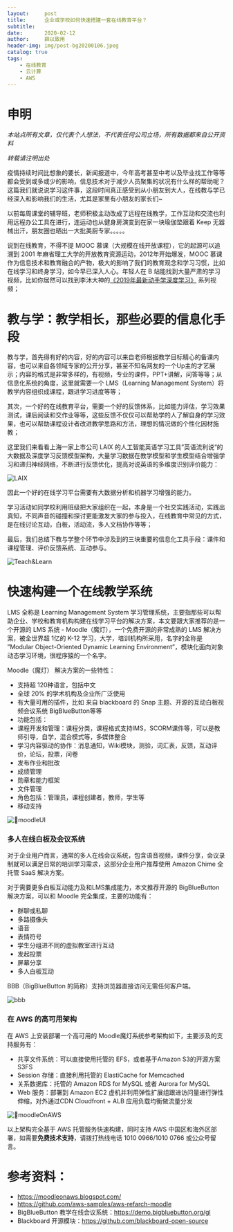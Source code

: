 ```yaml
---
layout:     post
title:      企业或学校如何快速搭建一套在线教育平台？
subtitle:   
date:       2020-02-12
author:     薛以致用
header-img: img/post-bg20200106.jpeg
catalog: true
tags:
    - 在线教育
    - 云计算
    - AWS
---
```

# 申明

_本站点所有文章，仅代表个人想法，不代表任何公司立场，所有数据都来自公开资料_

*转载请注明出处*

疫情持续时间比想象的要长，新闻报道中，今年高考甚至中考以及毕业找工作等等都会受到或多或少的影响，信息技术对于减少人员聚集的状况有什么样的帮助呢？这篇我们就说说学习这件事，这段时间真正感受到从小朋友到大人，在线教与学已经深入和影响我们的生活，尤其是家里有小朋友的家长们~

以前每周课堂的辅导班，老师积极主动改成了远程在线教学，工作互动和交流也利用远程办公工具在进行，连运动也从健身房演变到在家一块瑜伽垫跟着 Keep 无器械出汗，朋友圈也晒出一大批美厨专家。。。。。

说到在线教育，不得不提 MOOC 慕课（大规模在线开放课程），它的起源可以追溯到 2001 年麻省理工大学的开放教育资源运动，2012年开始爆发，MOOC 慕课 作为信息技术和教育融合的产物，极大的影响了我们的教育观念和学习习惯，比如在线学习和终身学习，如今早已深入人心。年轻人在 B 站能找到大量严肃的学习视频，比如你居然可以找到李沐大神的[《2019年最新动手学深度学习》](https://www.bilibili.com/video/av75682721?from=search&seid=8516597018816542880) 系列视频；


# 教与学：教学相长，那些必要的信息化手段

教与学，首先得有好的内容，好的内容可以来自老师根据教学目标精心的备课内容，也可以来自各领域专家的公开分享，甚至不知名网友的一个Up主的才艺展示；内容的格式是非常多样的，有视频，专业的课件，PPT+讲解，问答等等；从信息化系统的角度，这里就需要一个 LMS（Learning Management System）将教学内容组织成课程，跟进学习进度等等；

其次，一个好的在线教育平台，需要一个好的反馈体系，比如能力评估，学习效果测试，课后阅读和交作业等等，这些反馈不仅仅可以帮助学的人了解自身的学习效果，也可以帮助课程设计者改进教学思路和方法，理想的情况做的个性化因材施教；

这里我们来看看上海一家上市公司 LAIX 的人工智能英语学习工具”英语流利说“的大数据及深度学习反馈模型架构，大量学习数据在教学模型和学生模型结合增强学习和递归神经网络，不断进行反馈优化，提高对说英语的多维度识别评价能力：

![LAIX]({{site.image-srv}}/img/20200212/LAIX.png)

因此一个好的在线学习平台需要有大数据分析和机器学习增强的能力。

学习活动如同学校利用班级把大家组织在一起，本身是一个社交实践活动，实践出真知，不同声音的碰撞和探讨更能激发大家的参与投入，在线教育中常见的方式，是在线讨论互动，白板，活动流，多人文档协作等等；

最后，我们总结下教与学整个环节中涉及到的三块重要的信息化工具手段：课件和课程管理、评价反馈系统、互动参与。

![Teach&Learn]({{site.image-srv}}/img/20200212/teach_learn.png)

# 快速构建一个在线教学系统

LMS 全称是 Learning Management System 学习管理系统，主要指那些可以帮助企业、学校和教育机构构建在线学习平台的解决方案，本文要跟大家推荐的是一个开源的 LMS 系统 - Moodle（魔灯），一个免费开源的非常成熟的 LMS 解决方案，被全世界超 1亿的 K-12 学习，大学，培训机构所采用，名字的全称是 ”Modular Object-Oriented Dynamic Learning Environment”，模块化面向对象动态学习环境，很程序猿的一个名字。

Moodle（魔灯） 解决方案的一些特性：

* 支持超 120种语言，包括中文
* 全球 20% 的学术机构及企业所广泛使用
* 有大量可用的插件，比如 来自 blackboard 的 Snap 主题、开源的互动白板视频会议系统 BigBlueButton等等
* 功能包括：
 * 课程开发和管理：课程分类，课程格式支持IMS，SCORM课件等，可以是教师引导，自学，混合模式等，多媒体整合
 * 学习内容驱动的协作：消息通知，Wiki模块，测验，词汇表，反馈，互动评价，论坛，投票，问卷
 * 发布作业和批改
 * 成绩管理
 * 勋章和能力框架
 * 文件管理
 * 角色包括：管理员，课程创建者，教师，学生等
 * 移动支持

 ![moodleUI]({{site.image-srv}}/img/20200212/moodle_ui.png)

### 多人在线白板及会议系统

对于企业用户而言，通常的多人在线会议系统，包含语音视频，课件分享，会议录制就可以满足日常的培训学习需求，这部分企业用户推荐使用 Amazon Chime 全托管 SaaS 解决方案。

对于需要更多白板互动能力及和LMS集成能力，本文推荐开源的 BigBlueButton 解决方案，可以和 Moodle 完全集成，主要的功能有：

* 群聊或私聊
* 多路摄像头
* 语音
* 表情符号
* 学生分组进不同的虚拟教室进行互动
* 发起投票
* 屏幕分享
* 多人白板互动

BBB（BigBlueButton 的简称）支持浏览器直接访问无需任何客户端。

 ![bbb]({{site.image-srv}}/img/20200212/bbb.png)

### 在 AWS 的高可用架构

在 AWS 上安装部署一个高可用的 Moodle魔灯系统参考架构如下，主要涉及的支持服务有：

* 共享文件系统：可以直接使用托管的 EFS，或者基于Amazon S3的开源方案 S3FS
* Session 存储：直接利用托管的 ElastiCache for Memcached 
* 关系数据库：托管的 Amazon RDS for MySQL 或者 Aurora for MySQL
* Web 服务：部署到 Amazon EC2 虚机并利用弹性扩展组跟进访问量进行弹性伸缩，对外通过CDN Cloudfront + ALB 应用负载均衡做流量分发

 ![moodleOnAWS]({{site.image-srv}}/img/20200212/moodle_on_aws.png)

以上架构完全基于 AWS 托管服务快速构建，同时支持 AWS 中国区和海外区部署，如需要**免费技术支持**，请拨打热线电话 1010 0966/1010 0766 或公众号留言。

# 参考资料：

* https://moodleonaws.blogspot.com/
* https://github.com/aws-samples/aws-refarch-moodle
* BigBlueButton 教学在线会议系统：https://demo.bigbluebutton.org/gl
* Blackboard 开源模块：https://github.com/blackboard-open-source